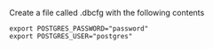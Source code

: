 Create a file called .dbcfg with the following contents

```
export POSTGRES_PASSWORD="password"
export POSTGRES_USER="postgres"
```
